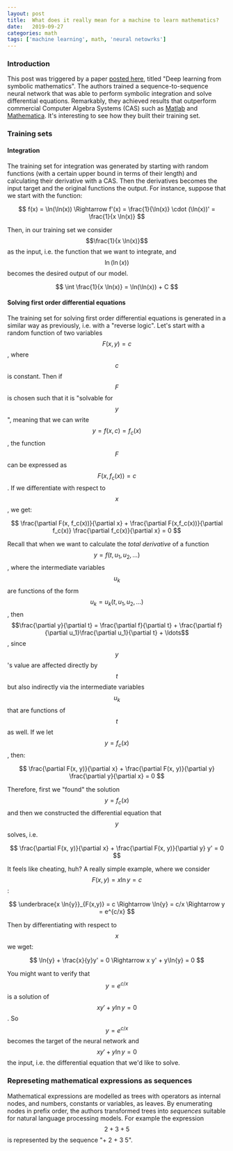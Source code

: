 ```yaml
---
layout: post
title:  What does it really mean for a machine to learn mathematics?
date:   2019-09-27
categories: math
tags: ['machine learning', math, 'neural netowrks']
---
```


### Introduction
This post was triggered by a paper [posted here](https://openreview.net/pdf?id=S1eZYeHFDS), titled "Deep learning from symbolic mathematics". The authors trained a sequence-to-sequence neural network that was able to perform symbolic integration and solve differential equations. Remarkably, they achieved results that outperform commercial Computer Algebra Systems (CAS) such as [Matlab](https://www.mathworks.com/products/matlab.html) and [Mathematica](https://www.wolfram.com/mathematica/). It's interesting to see how they built their training set.

### Training sets
#### Integration
The training set for integration was generated by starting with random functions (with a certain upper bound in terms of their length) and calculating their derivative with a CAS. Then the derivatives becomes the input target and the original functions the output. For instance, suppose that we start with the function:

$$
f(x) = \ln(\ln(x)) \Rightarrow f'(x) = \frac{1}{\ln(x)} \cdot (\ln(x))' = \frac{1}{x \ln(x)}
$$

Then, in our training set we consider $$\frac{1}{x \ln(x)}$$ as the input, i.e. the function that we want to integrate, and $$\ln(\ln(x))$$ becomes the desired output of our model.

$$
\int \frac{1}{x \ln(x)} = \ln(\ln(x)) + C
$$

#### Solving first order differential equations
The training set for solving first order differential equations is generated in a similar way as previously, i.e. with a "reverse logic". Let's start with a random function of two variables $$F(x,y) = c$$, where $$c$$ is constant. Then if $$F$$ is chosen such that it is "solvable for $$y$$", meaning that we can write $$y = f(x, c) = f_c(x)$$, the function $$F$$ can be expressed as $$F(x, f_c(x)) = c$$. If we differentiate with respect to $$x$$, we get:

$$
\frac{\partial F(x, f_c(x))}{\partial x} + \frac{\partial F(x,f_c(x))}{\partial f_c(x)} \frac{\partial f_c(x)}{\partial x} = 0
$$

Recall that when we want to calculate the *total derivative* of a function $$y = f(t, u_1, u_2, \ldots)$$, where the intermediate variables $$u_k$$ are functions of the form $$u_k = u_k(t, u_1, u_2, \ldots)$$, then $$\frac{\partial y}{\partial t} = \frac{\partial f}{\partial t} + \frac{\partial f}{\partial u_1}\frac{\partial u_1}{\partial t} + \ldots$$, since $$y$$'s value are affected directly by $$t$$ but also indirectly via the intermediate variables $$u_k$$ that are functions of $$t$$ as well. If we let $$y = f_c(x)$$, then:

$$
\frac{\partial F(x, y)}{\partial x} + \frac{\partial F(x, y)}{\partial y} \frac{\partial y}{\partial x} = 0
$$

Therefore, first we "found" the solution $$y = f_c(x)$$ and then we constructed the differential equation that $$y$$ solves, i.e.

$$
\frac{\partial F(x, y)}{\partial x} + \frac{\partial F(x, y)}{\partial y} y' = 0
$$

It feels like cheating, huh? A really simple example, where we consider $$F(x,y) = x \ln{y} = c$$:

$$
\underbrace{x \ln{y}}_{F(x,y)} = c \Rightarrow \ln{y} = c/x \Rightarrow y = e^{c/x}
$$

Then by differentiating with respect to $$x$$ we wget:

$$
\ln{y} + \frac{x}{y}y' = 0 \Rightarrow  x y' + y\ln{y} = 0
$$

You might want to verify that $$y = e^{c/x}$$ is a solution of $$x y' + y\ln{y} = 0$$. So $$y = e^{c/x}$$ becomes the target of the neural network and $$x y' + y\ln{y} = 0$$ the input, i.e. the differential equation that we'd like to solve.

### Represeting mathematical expressions as sequences
Mathematical expressions are modelled as trees with operators as internal nodes, and numbers, constants or variables, as leaves. By enumerating nodes in prefix order, the authors transformed trees into *sequences* suitable for natural language processing models. For example the expression $$2 + 3 + 5$$ is represented by the sequence "+ 2 + 3 5".
